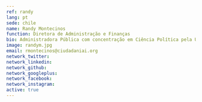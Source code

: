 ```yaml
---
ref: randy
lang: pt
sede: chile
name: Randy Montecinos
function: Diretora de Administração e Finanças
bio: Administradora Pública com concentração em Ciência Política pela U. de Chile. Diplomada em Mediação Cultural e Desenvolvimento de Públicos. Amante dos cachorros e do teatro.
image: randym.jpg
email: rmontecinos@ciudadaniai.org
network_twitter:
network_linkedin:
network_github:
network_googleplus:
network_facebook:
network_instagram:
active: true
---
```


